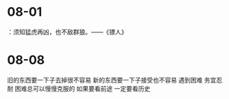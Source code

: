 # 08-01

：须知猛虎再凶，也不敌群狼。——《镖人》

# 08-08

旧的东西要一下子去掉很不容易 新的东西要一下子接受也不容易
遇到困难 务宜忍耐 困难总可以慢慢克服的
如果要看前途 一定要看历史
